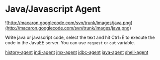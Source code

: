 # Java/Javascript Agent #

![http://macaron.googlecode.com/svn/trunk/images/java.png](http://macaron.googlecode.com/svn/trunk/images/java.png)

Write java or javascript code, select the text and hit Ctrl+E to execute the code
in the JavaEE server. You can use `request` or `out` variable.

[history-agent](historyAgent.md) [jndi-agent](jndiAgent.md) [jmx-agent](jmxAgent.md) [jdbc-agent](jdbcAgent.md) [java-agent](javaAgent.md) [shell-agent](shellAgent.md)